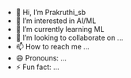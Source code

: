 - 👋 Hi, I’m Prakruthi_sb
- 👀 I’m interested in AI/ML
- 🌱 I’m currently learning ML 
- 💞️ I’m looking to collaborate on ...
- 📫 How to reach me ...
- 😄 Pronouns: ...
- ⚡ Fun fact: ...

<!---
Prakruthisb/Prakruthisb is a ✨ special ✨ repository because its `README.md` (this file) appears on your GitHub profile.
You can click the Preview link to take a look at your changes.
--->
